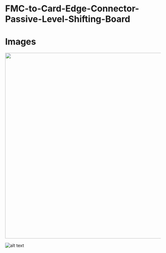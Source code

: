 # FMC-to-Card-Edge-Connector-Passive-Level-Shifting-Board


# Images

<p align="center">
  <img src="https://github.com/richardmcmanusjr/FMC-to-Card-Edge-Level-Shifter/blob/main/BlockDiagram.png" width="600">
</p>

![alt text](https://github.com/richardmcmanusjr/FMC-to-Card-Edge-Level-Shifter/blob/main/F2CE_Social_Preview.png?raw=true)
